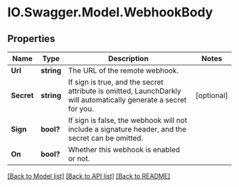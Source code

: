 # IO.Swagger.Model.WebhookBody
## Properties

Name | Type | Description | Notes
------------ | ------------- | ------------- | -------------
**Url** | **string** | The URL of the remote webhook. | 
**Secret** | **string** | If sign is true, and the secret attribute is omitted, LaunchDarkly will automatically generate a secret for you. | [optional] 
**Sign** | **bool?** | If sign is false, the webhook will not include a signature header, and the secret can be omitted. | 
**On** | **bool?** | Whether this webhook is enabled or not. | 

[[Back to Model list]](../README.md#documentation-for-models) [[Back to API list]](../README.md#documentation-for-api-endpoints) [[Back to README]](../README.md)

